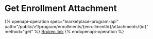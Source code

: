 # Get Enrollment Attachment

{% openapi-operation spec="marketplace-program-api" path="/public/v1/program/enrollments/{enrollmentId}/attachments/{id}" method="get" %}
[Broken link](broken-reference)
{% endopenapi-operation %}
